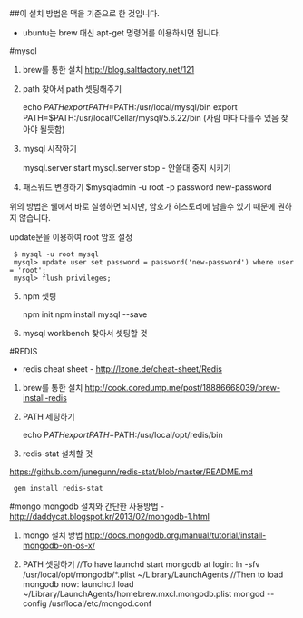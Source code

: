 ##이 설치 방법은 맥을 기준으로 한 것입니다.  
* ubuntu는 brew 대신 apt-get 명령어를 이용하시면 됩니다. 

#mysql
1) brew를 통한 설치  http://blog.saltfactory.net/121

2) path 찾아서 path 셋팅해주기 

    echo $PATH
    export PATH=$PATH:/usr/local/mysql/bin
    export PATH=$PATH:/usr/local/Cellar/mysql/5.6.22/bin
    (사람 마다 다를수 있음 찾아야 될듯함) 

3) mysql 시작하기

     mysql.server start
     mysql.server stop  - 안쓸대 중지 시키기

4) 패스워드 변경하기
     $mysqladmin -u root -p password new-password

위의 방법은 쉘에서 바로 실행하면 되지만, 암호가 히스토리에 남을수 있기 때문에 권하지 않습니다.

update문을 이용하여 root 암호 설정

     $ mysql -u root mysql
     mysql> update user set password = password('new-password') where user = 'root';
     mysql> flush privileges;

5) npm 셋팅   

     npm init 
     npm install mysql --save 


6) mysql workbench 찾아서 셋팅할 것 


#REDIS
* redis cheat sheet - http://lzone.de/cheat-sheet/Redis

1) brew를 통한 설치  http://cook.coredump.me/post/18886668039/brew-install-redis 

2) PATH 세팅하기

     echo P$ATH 
     export PATH=$PATH:/usr/local/opt/redis/bin
    

3) redis-stat 설치할 것 

https://github.com/junegunn/redis-stat/blob/master/README.md 

     gem install redis-stat


#mongo 
mongodb 설치와 간단한 사용방법 - http://daddycat.blogspot.kr/2013/02/mongodb-1.html 

1) mongo 설치 방법  http://docs.mongodb.org/manual/tutorial/install-mongodb-on-os-x/ 

2) PATH 셋팅하기 
      //To have launchd start mongodb at login:
      ln -sfv /usr/local/opt/mongodb/*.plist ~/Library/LaunchAgents
      //Then to load mongodb now:
      launchctl load ~/Library/LaunchAgents/homebrew.mxcl.mongodb.plist
     mongod --config /usr/local/etc/mongod.conf

